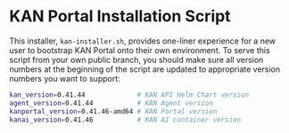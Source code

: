 # KAN Portal Installation Script

This installer, ```kan-installer.sh```, provides one-liner experience for a new user to bootstrap KAN Portal onto their own environment. To serve this script from your own public branch, you should make sure all version numbers at the beginning of the script are updated to appropriate version numbers you want to support:

```bash
kan_version=0.41.44             # KAN API Helm Chart version
agent_version=0.41.44           # KAN Agent version
kanportal_version=0.41.46-amd64 # KAN Portal version
kanai_version=0.41.46           # KAN AI container version
```
